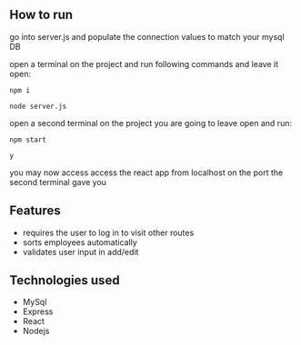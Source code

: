 ## How to run

go into server.js and populate the connection values to match your mysql DB

open a terminal on the project and run following commands and leave it open:

  `npm i`

  `node server.js`

open a second terminal on the project you are going to leave open and run:

  `npm start`

  `y`

you may now access access the react app from localhost on the port the second terminal gave you

## Features

- requires the user to log in to visit other routes
- sorts employees automatically
- validates user input in add/edit

## Technologies used

- MySql
- Express
- React
- Nodejs

